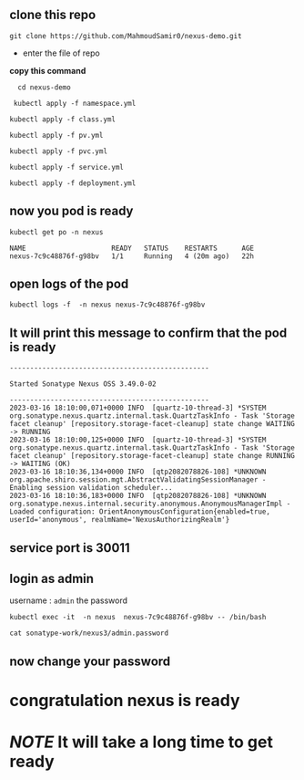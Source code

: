 ## clone this repo 
 ```shell script
git clone https://github.com/MahmoudSamir0/nexus-demo.git
```
- enter the file of repo

 **copy this command**

```shell script
  cd nexus-demo
```

```shell script
 kubectl apply -f namespace.yml
```

```shell script
kubectl apply -f class.yml
```


```shell script
kubectl apply -f pv.yml
```


```shell script
kubectl apply -f pvc.yml
```


```shell script
kubectl apply -f service.yml
```

```shell script
kubectl apply -f deployment.yml
```

## now you pod is ready 

```shell script
kubectl get po -n nexus
```

```shell script
NAME                     READY   STATUS    RESTARTS      AGE
nexus-7c9c48876f-g98bv   1/1     Running   4 (20m ago)   22h
```

## open logs of the pod
 
```shell script
kubectl logs -f  -n nexus nexus-7c9c48876f-g98bv

```
## It will print this message to confirm that the pod is ready
```shell script
-------------------------------------------------

Started Sonatype Nexus OSS 3.49.0-02

-------------------------------------------------
2023-03-16 18:10:00,071+0000 INFO  [quartz-10-thread-3] *SYSTEM org.sonatype.nexus.quartz.internal.task.QuartzTaskInfo - Task 'Storage facet cleanup' [repository.storage-facet-cleanup] state change WAITING -> RUNNING
2023-03-16 18:10:00,125+0000 INFO  [quartz-10-thread-3] *SYSTEM org.sonatype.nexus.quartz.internal.task.QuartzTaskInfo - Task 'Storage facet cleanup' [repository.storage-facet-cleanup] state change RUNNING -> WAITING (OK)
2023-03-16 18:10:36,134+0000 INFO  [qtp2082078826-108] *UNKNOWN org.apache.shiro.session.mgt.AbstractValidatingSessionManager - Enabling session validation scheduler...
2023-03-16 18:10:36,183+0000 INFO  [qtp2082078826-108] *UNKNOWN org.sonatype.nexus.internal.security.anonymous.AnonymousManagerImpl - Loaded configuration: OrientAnonymousConfiguration{enabled=true, userId='anonymous', realmName='NexusAuthorizingRealm'}
```
## service port is 30011

## login as admin 
username : ```admin```
the password 

```
kubectl exec -it  -n nexus  nexus-7c9c48876f-g98bv -- /bin/bash
```

```
cat sonatype-work/nexus3/admin.password
```
## now change your password

# congratulation nexus is ready 
# *NOTE* It will take a long time to get ready
